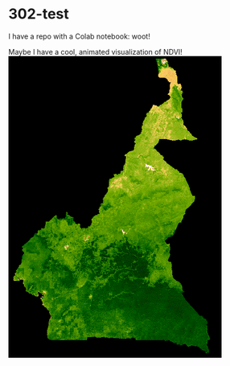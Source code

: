 # 302-test
I have a repo with a Colab notebook: woot!

Maybe I have a cool, animated visualization of NDVI!
![Animated_gif](images/Animated_NDVI.gif)
